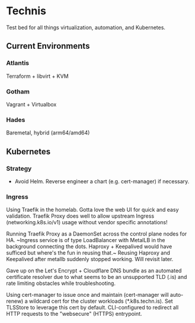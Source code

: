 # Technis

Test bed for all things virtualization, automation, and Kubernetes.

## Current Environments

### Atlantis
Terraform + libvirt + KVM

### Gotham
Vagrant + Virtualbox

### Hades
Baremetal, hybrid (arm64/amd64)

## Kubernetes

### Strategy

* Avoid Helm. Reverse engineer a chart (e.g. cert-manager) if necessary.

### Ingress

Using Traefik in the homelab. Gotta love the web UI for quick and easy validation. Traefik Proxy does well to allow upstream Ingress (networking.k8s.io/v1) usage without vendor specific annotations!

Running Traefik Proxy as a DaemonSet across the control plane nodes for HA. ~Ingress service is of type LoadBalancer with MetalLB in the background connecting the dots. Haproxy + Keepalived would have sufficed but where's the fun in reusing that.~ Reusing Haproxy and Keepalived after metallb suddenly stopped working. Will revisit later.

Gave up on the Let's Encrypt + Cloudflare DNS bundle as an automated certificate resolver due to what seems to be an unsupported TLD (.is) and rate limiting obstacles while troubleshooting.

Using cert-manager to issue once and maintain (cert-manager will auto-renew) a wildcard cert for the cluster workloads (*.k8s.techn.is). Set TLSStore to leverage this cert by default. CLI-configured to redirect all HTTP requests to the "websecure" (HTTPS) entrypoint.